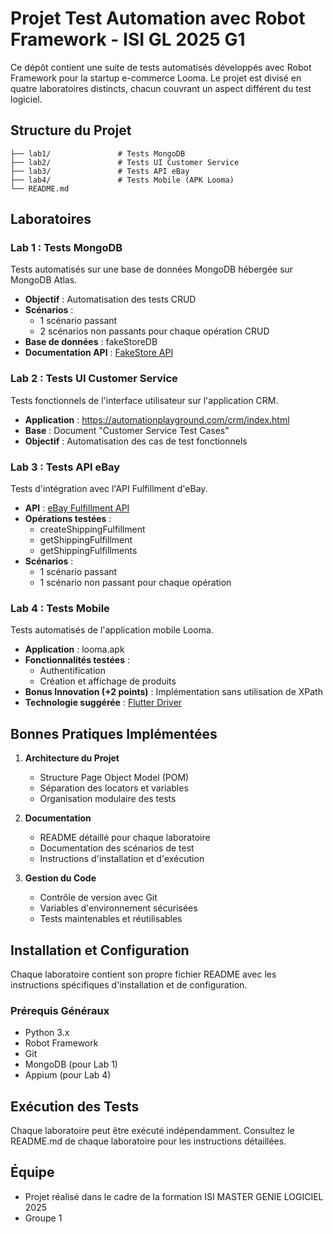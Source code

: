 # Projet Test Automation avec Robot Framework - ISI GL 2025 G1

Ce dépôt contient une suite de tests automatisés développés avec Robot Framework pour la startup e-commerce Looma. Le projet est divisé en quatre laboratoires distincts, chacun couvrant un aspect différent du test logiciel.

## Structure du Projet

```
├── lab1/               # Tests MongoDB
├── lab2/               # Tests UI Customer Service
├── lab3/               # Tests API eBay
├── lab4/               # Tests Mobile (APK Looma)
└── README.md
```

## Laboratoires

### Lab 1 : Tests MongoDB

Tests automatisés sur une base de données MongoDB hébergée sur MongoDB Atlas.

- **Objectif** : Automatisation des tests CRUD
- **Scénarios** : 
  - 1 scénario passant
  - 2 scénarios non passants
  pour chaque opération CRUD
- **Base de données** : fakeStoreDB
- **Documentation API** : [FakeStore API](https://fakestoreapi.com/docs)

### Lab 2 : Tests UI Customer Service

Tests fonctionnels de l'interface utilisateur sur l'application CRM.

- **Application** : https://automationplayground.com/crm/index.html
- **Base** : Document "Customer Service Test Cases"
- **Objectif** : Automatisation des cas de test fonctionnels

### Lab 3 : Tests API eBay

Tests d'intégration avec l'API Fulfillment d'eBay.

- **API** : [eBay Fulfillment API](https://developer.ebay.com/api-docs/sell/fulfillment/resources/methods)
- **Opérations testées** :
  - createShippingFulfillment
  - getShippingFulfillment
  - getShippingFulfillments
- **Scénarios** :
  - 1 scénario passant
  - 1 scénario non passant
  pour chaque opération

### Lab 4 : Tests Mobile

Tests automatisés de l'application mobile Looma.

- **Application** : looma.apk
- **Fonctionnalités testées** :
  - Authentification
  - Création et affichage de produits
- **Bonus Innovation (+2 points)** : Implémentation sans utilisation de XPath
- **Technologie suggérée** : [Flutter Driver](https://github.com/appium-userland/appium-flutter-driver)

## Bonnes Pratiques Implémentées

1. **Architecture du Projet**
   - Structure Page Object Model (POM)
   - Séparation des locators et variables
   - Organisation modulaire des tests

2. **Documentation**
   - README détaillé pour chaque laboratoire
   - Documentation des scénarios de test
   - Instructions d'installation et d'exécution

3. **Gestion du Code**
   - Contrôle de version avec Git
   - Variables d'environnement sécurisées
   - Tests maintenables et réutilisables

## Installation et Configuration

Chaque laboratoire contient son propre fichier README avec les instructions spécifiques d'installation et de configuration.

### Prérequis Généraux

- Python 3.x
- Robot Framework
- Git
- MongoDB (pour Lab 1)
- Appium (pour Lab 4)

## Exécution des Tests

Chaque laboratoire peut être exécuté indépendamment. Consultez le README.md de chaque laboratoire pour les instructions détaillées.

## Équipe

- Projet réalisé dans le cadre de la formation ISI MASTER GENIE LOGICIEL 2025
- Groupe 1



